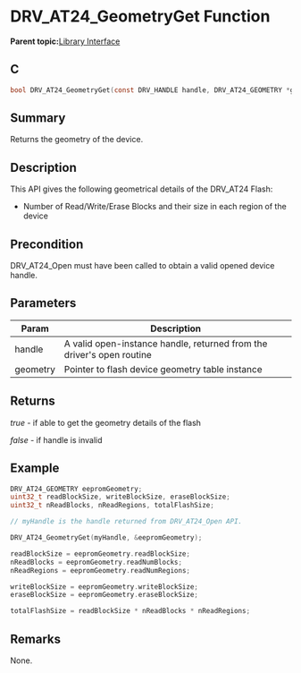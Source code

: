 # DRV\_AT24\_GeometryGet Function

**Parent topic:**[Library Interface](GUID-354A36E3-7E0B-4DD0-8485-DDFD792B525C.md)

## C

```c
bool DRV_AT24_GeometryGet(const DRV_HANDLE handle, DRV_AT24_GEOMETRY *geometry)
```

## Summary

Returns the geometry of the device.

## Description

This API gives the following geometrical details of the DRV\_AT24 Flash:

-   Number of Read/Write/Erase Blocks and their size in each region of the device


## Precondition

DRV\_AT24\_Open must have been called to obtain a valid opened device handle.

## Parameters

|Param|Description|
|-----|-----------|
|handle|A valid open-instance handle, returned from the driver's open routine|
|geometry|Pointer to flash device geometry table instance|

## Returns

*true* - if able to get the geometry details of the flash

*false* - if handle is invalid

## Example

```c
DRV_AT24_GEOMETRY eepromGeometry;
uint32_t readBlockSize, writeBlockSize, eraseBlockSize;
uint32_t nReadBlocks, nReadRegions, totalFlashSize;

// myHandle is the handle returned from DRV_AT24_Open API.

DRV_AT24_GeometryGet(myHandle, &eepromGeometry);

readBlockSize = eepromGeometry.readBlockSize;
nReadBlocks = eepromGeometry.readNumBlocks;
nReadRegions = eepromGeometry.readNumRegions;

writeBlockSize = eepromGeometry.writeBlockSize;
eraseBlockSize = eepromGeometry.eraseBlockSize;

totalFlashSize = readBlockSize * nReadBlocks * nReadRegions;

```

## Remarks

None.

